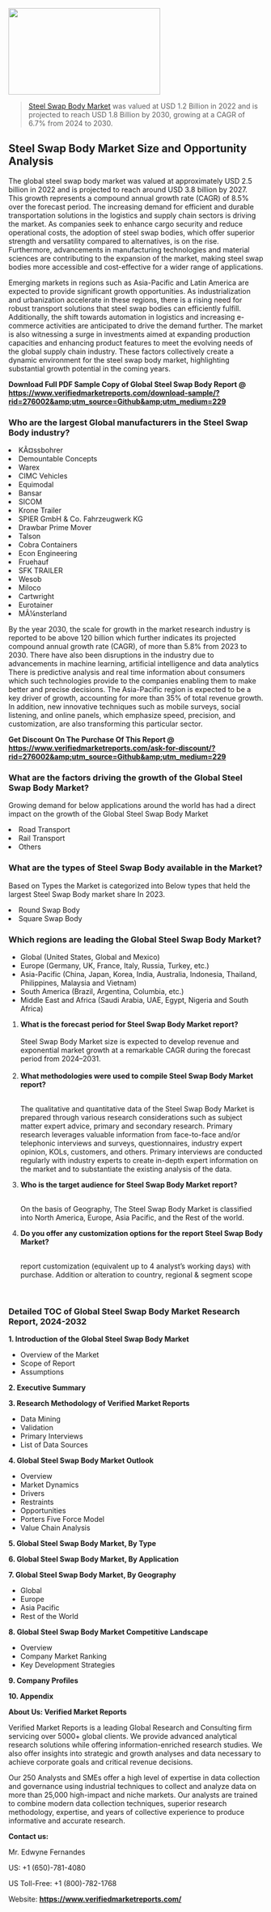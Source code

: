 <img src="https://ffe5etoiles.com/wp-content/uploads/2024/12/MST1-300x171.png" alt="" width="300" height="171" class="alignnone size-medium wp-image-20088" /><blockquote><p><p><a href="https://www.verifiedmarketreports.com/download-sample/?rid=276002&utm_source=Github&utm_medium=229" target="_blank">Steel Swap Body Market</a> was valued at USD 1.2 Billion in 2022 and is projected to reach USD 1.8 Billion by 2030, growing at a CAGR of 6.7% from 2024 to 2030.</p></blockquote><p><h2>Steel Swap Body Market Size and Opportunity Analysis</h2> <p>The global steel swap body market was valued at approximately USD 2.5 billion in 2022 and is projected to reach around USD 3.8 billion by 2027. This growth represents a compound annual growth rate (CAGR) of 8.5% over the forecast period. The increasing demand for efficient and durable transportation solutions in the logistics and supply chain sectors is driving the market. As companies seek to enhance cargo security and reduce operational costs, the adoption of steel swap bodies, which offer superior strength and versatility compared to alternatives, is on the rise. Furthermore, advancements in manufacturing technologies and material sciences are contributing to the expansion of the market, making steel swap bodies more accessible and cost-effective for a wider range of applications.</p> <p>Emerging markets in regions such as Asia-Pacific and Latin America are expected to provide significant growth opportunities. As industrialization and urbanization accelerate in these regions, there is a rising need for robust transport solutions that steel swap bodies can efficiently fulfill. Additionally, the shift towards automation in logistics and increasing e-commerce activities are anticipated to drive the demand further. The market is also witnessing a surge in investments aimed at expanding production capacities and enhancing product features to meet the evolving needs of the global supply chain industry. These factors collectively create a dynamic environment for the steel swap body market, highlighting substantial growth potential in the coming years.</p> </p><p class=""><strong>Download Full PDF Sample Copy of Global Steel Swap Body Report @ <a href="https://www.verifiedmarketreports.com/download-sample/?rid=276002&amp;utm_source=Github&amp;utm_medium=229" target="_blank">https://www.verifiedmarketreports.com/download-sample/?rid=276002&amp;utm_source=Github&amp;utm_medium=229</a></strong></p><h3 id="" class="">Who are the largest Global manufacturers in the Steel Swap Body industry?</h3><p><li>KÃ¤ssbohrer</li><li> Demountable Concepts</li><li> Warex</li><li> CIMC Vehicles</li><li> Equimodal</li><li> Bansar</li><li> SICOM</li><li> Krone Trailer</li><li> SPIER GmbH & Co. Fahrzeugwerk KG</li><li> Drawbar Prime Mover</li><li> Talson</li><li> Cobra Containers</li><li> Econ Engineering</li><li> Fruehauf</li><li> SFK TRAILER</li><li> Wesob</li><li> Miloco</li><li> Cartwright</li><li> Eurotainer</li><li> MÃ¼nsterland</li></p><div class=""><div class="" dir="" data-message-author-role="" data-message-id="" data-message-model-slug=""><div class=""><div class=""><div class=""><div class="" dir="" data-message-author-role="" data-message-id="" data-message-model-slug=""><div class=""><div class=""><p>By the year 2030, the scale for growth in the market research industry is reported to be above 120 billion which further indicates its projected compound annual growth rate (CAGR), of more than 5.8% from 2023 to 2030. There have also been disruptions in the industry due to advancements in machine learning, artificial intelligence and data analytics There is predictive analysis and real time information about consumers which such technologies provide to the companies enabling them to make better and precise decisions. The Asia-Pacific region is expected to be a key driver of growth, accounting for more than 35% of total revenue growth. In addition, new innovative techniques such as mobile surveys, social listening, and online panels, which emphasize speed, precision, and customization, are also transforming this particular sector.</p><p><strong>Get Discount On The Purchase Of This Report @&nbsp; <a href="https://www.verifiedmarketreports.com/ask-for-discount/?rid=276002&amp;utm_source=Github&amp;utm_medium=229" target="_blank">https://www.verifiedmarketreports.com/ask-for-discount/?rid=276002&amp;utm_source=Github&amp;utm_medium=229</a></strong></p></div></div></div></div></div></div></div></div><h3 id="" class="">What are the factors driving the growth of the Global Steel Swap Body Market?</h3><p id="" class="">Growing demand for below applications around the world has had a direct impact on the growth of the Global Steel Swap Body Market</p><p id="" class=""><li>Road Transport</li><li> Rail Transport</li><li> Others</li></p><h3 id="" class="">What are the types of Steel Swap Body available in the Market?</h3><p id="" class="">Based on Types the Market is categorized into Below types that held the largest Steel Swap Body market share In 2023.</p><p id="" class=""><li>Round Swap Body</li><li> Square Swap Body</li></p><h3 id="" class="">Which regions are leading the Global Steel Swap Body Market?</h3><ul><li>Global (United States, Global and Mexico)</li><li>Europe (Germany, UK, France, Italy, Russia, Turkey, etc.)</li><li>Asia-Pacific (China, Japan, Korea, India, Australia, Indonesia, Thailand, Philippines, Malaysia and Vietnam)</li><li>South America (Brazil, Argentina, Columbia, etc.)</li><li>Middle East and Africa (Saudi Arabia, UAE, Egypt, Nigeria and South Africa)</li></ul><p><ol><li><strong>What is the forecast period for Steel Swap Body Market report?<br /></strong><br /><span data-sheets-root="1" data-sheets-value="{&quot;1&quot;:2,&quot;2&quot;:&quot;XXXX size is expected to develop revenue and exponential market growth at a remarkable CAGR during the forecast period from 2024&ndash;2030.&quot;}" data-sheets-userformat="{&quot;2&quot;:12674,&quot;4&quot;:{&quot;1&quot;:2,&quot;2&quot;:16776960},&quot;10&quot;:2,&quot;11&quot;:0,&quot;15&quot;:&quot;Arial&quot;,&quot;16&quot;:12}">Steel Swap Body Market size is expected to develop revenue and exponential market growth at a remarkable CAGR during the forecast period from 2024&ndash;2031.</span><br /><br /></li><li><strong>What methodologies were used to compile Steel Swap Body Market report?<br /><br /></strong><p>The qualitative and quantitative data of the&nbsp;Steel Swap Body Market is prepared through various research considerations such as subject matter expert advice, primary and secondary research. Primary research leverages valuable information from face-to-face and/or telephonic interviews and surveys, questionnaires, industry expert opinion, KOLs, customers, and others. Primary interviews are conducted regularly with industry experts to create in-depth expert information on the market and to substantiate the existing analysis of the data.&nbsp;</p></li><li><strong>Who is the target audience for Steel Swap Body Market report?<br /><br /></strong><p>On the basis of Geography, The&nbsp;Steel Swap Body Market is classified into North America, Europe, Asia Pacific, and the Rest of the world.</p></li><li><strong>Do you offer any customization options for the report Steel Swap Body Market?<br /><br /></strong><p>report customization (equivalent up to 4 analyst&rsquo;s working days) with purchase. Addition or alteration to country, regional &amp; segment scope</p><p>&nbsp;</p></li></ol></p><h3 id="" class="">Detailed TOC of Global Steel Swap Body Market Research Report, 2024-2032</h3><p id="" class=""><strong>1. Introduction of the Global Steel Swap Body Market</strong></p><ul><li>Overview of the Market</li><li>Scope of Report</li><li>Assumptions</li></ul><p id="" class=""><strong>2. Executive Summary</strong></p><p id="" class=""><strong>3. Research Methodology of&nbsp;Verified Market Reports</strong></p><ul><li>Data Mining</li><li>Validation</li><li>Primary Interviews</li><li>List of Data Sources</li></ul><p id="" class=""><strong>4. Global Steel Swap Body Market Outlook</strong></p><ul><li>Overview</li><li>Market Dynamics</li><li>Drivers</li><li>Restraints</li><li>Opportunities</li><li>Porters Five Force Model</li><li>Value Chain Analysis</li></ul><p id="" class=""><strong>5. Global Steel Swap Body Market, By&nbsp;Type</strong></p><p id="" class=""><strong>6. Global Steel Swap Body Market, By Application</strong></p><p id="" class=""><strong>7. Global Steel Swap Body Market, By Geography</strong></p><ul><li>Global</li><li>Europe</li><li>Asia Pacific</li><li>Rest of the World</li></ul><p id="" class=""><strong>8. Global Steel Swap Body Market Competitive Landscape</strong></p><ul><li>Overview</li><li>Company Market Ranking</li><li>Key Development Strategies</li></ul><p id="" class=""><strong>9. Company Profiles</strong></p><p id="" class=""><strong>10. Appendix</strong></p><p id="" class=""><strong>About Us: Verified Market Reports</strong></p><p id="" class="">Verified Market Reports is a leading Global Research and Consulting firm servicing over 5000+ global clients. We provide advanced analytical research solutions while offering information-enriched research studies. We also offer insights into strategic and growth analyses and data necessary to achieve corporate goals and critical revenue decisions.</p><p id="" class="">Our 250 Analysts and SMEs offer a high level of expertise in data collection and governance using industrial techniques to collect and analyze data on more than 25,000 high-impact and niche markets. Our analysts are trained to combine modern data collection techniques, superior research methodology, expertise, and years of collective experience to produce informative and accurate research.</p><p id="" class=""><strong>Contact us:</strong></p><p id="" class="">Mr. Edwyne Fernandes</p><p id="" class="">US: +1 (650)-781-4080</p><p id="" class="">US Toll-Free: +1 (800)-782-1768</p><p id="" class="">Website: <a target="" data-test-app-aware-link=""><strong>https://www.verifiedmarketreports.com/</strong></a></p>
